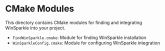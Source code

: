 # CMake Modules

This directory contains CMake modules for finding and integrating WinSparkle into your project.

- `FindWinSparkle.cmake`: Module for finding WinSparkle installation
- `WinSparkleConfig.cmake`: Module for configuring WinSparkle integration